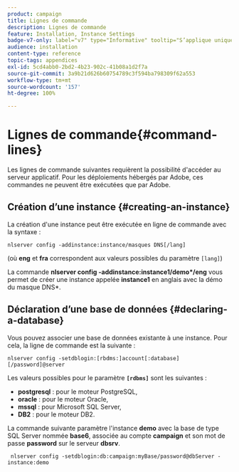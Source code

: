 ```yaml
---
product: campaign
title: Lignes de commande
description: Lignes de commande
feature: Installation, Instance Settings
badge-v7-only: label="v7" type="Informative" tooltip="S’applique uniquement à Campaign Classic v7"
audience: installation
content-type: reference
topic-tags: appendices
exl-id: 5cd4abb0-2bd2-4b23-902c-41b08a1d2f7a
source-git-commit: 3a9b21d626b60754789c3f594ba798309f62a553
workflow-type: tm+mt
source-wordcount: '157'
ht-degree: 100%

---
```


# Lignes de commande{#command-lines}



Les lignes de commande suivantes requièrent la possibilité d&#39;accéder au serveur applicatif. Pour les déploiements hébergés par Adobe, ces commandes ne peuvent être exécutées que par Adobe.

## Création d’une instance {#creating-an-instance}

La création d&#39;une instance peut être exécutée en ligne de commande avec la syntaxe :

```
nlserver config -addinstance:instance/masques DNS[/lang]
```

(où **eng** et **fra** correspondent aux valeurs possibles du paramètre `[lang]`)

La commande **nlserver config -addinstance:instance1/demo&#42;/eng** vous permet de créer une instance appelée **instance1** en anglais avec la démo du masque DNS&#42;.

## Déclaration d’une base de données {#declaring-a-database}

Vous pouvez associer une base de données existante à une instance. Pour cela, la ligne de commande est la suivante :

```
nlserver config -setdblogin:[rbdms:]account[:database][/password]@server
```

Les valeurs possibles pour le paramètre **`[rdbms]`** sont les suivantes :

* **postgresql** : pour le moteur PostgreSQL,
* **oracle** : pour le moteur Oracle,
* **mssql** : pour Microsoft SQL Server,
* **DB2** : pour le moteur DB2.

La commande suivante paramètre l&#39;instance **demo** avec la base de type SQL Server nommée **base6**, associée au compte **campaign** et son mot de passe **password** sur le serveur **dbsrv**.

```
 nlserver config -setdblogin:db:campaign:myBase/password@dbServer -instance:demo
```
